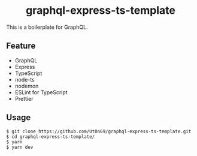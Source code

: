 <div align="center">
  <h1>graphql-express-ts-template</h1>
</div>

This is a boilerplate for GraphQL.

## Feature

- GraphQL
- Express
- TypeScript
- node-ts
- nodemon
- ESLint for TypeScript
- Prettier

## Usage

```
$ git clone https://github.com/Ut0n69/graphql-express-ts-template.git
$ cd graphql-express-ts-template/
$ yarn
$ yarn dev 
```
